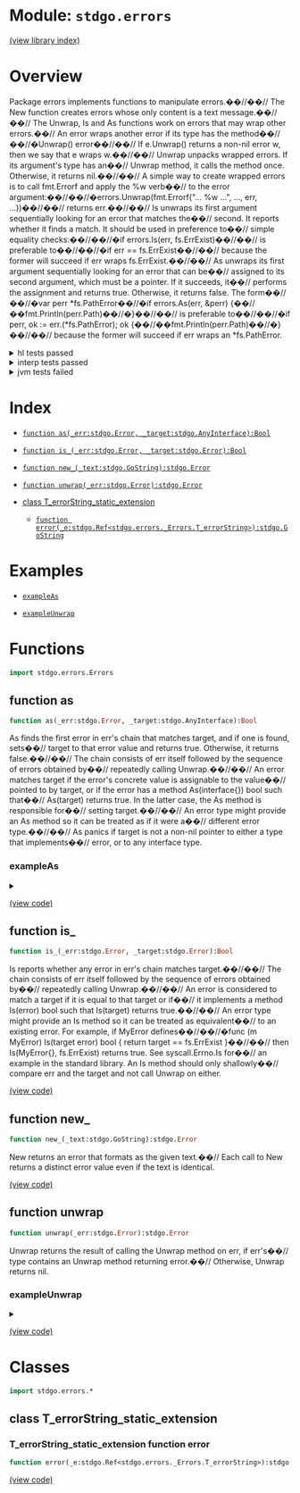 # Module: `stdgo.errors`

[(view library index)](../stdgo.md)


# Overview


Package errors implements functions to manipulate errors.��//��// The New function creates errors whose only content is a text message.��//��// The Unwrap, Is and As functions work on errors that may wrap other errors.��// An error wraps another error if its type has the method��//��//�Unwrap\(\) error��//��// If e.Unwrap\(\) returns a non\-nil error w, then we say that e wraps w.��//��// Unwrap unpacks wrapped errors. If its argument's type has an��// Unwrap method, it calls the method once. Otherwise, it returns nil.��//��// A simple way to create wrapped errors is to call fmt.Errorf and apply the %w verb��// to the error argument:��//��//�errors.Unwrap\(fmt.Errorf\("... %w ...", ..., err, ...\)\)��//��// returns err.��//��// Is unwraps its first argument sequentially looking for an error that matches the��// second. It reports whether it finds a match. It should be used in preference to��// simple equality checks:��//��//�if errors.Is\(err, fs.ErrExist\)��//��// is preferable to��//��//�if err == fs.ErrExist��//��// because the former will succeed if err wraps fs.ErrExist.��//��// As unwraps its first argument sequentially looking for an error that can be��// assigned to its second argument, which must be a pointer. If it succeeds, it��// performs the assignment and returns true. Otherwise, it returns false. The form��//��//�var perr \*fs.PathError��//�if errors.As\(err, &perr\) \{��//��fmt.Println\(perr.Path\)��//�\}��//��// is preferable to��//��//�if perr, ok := err.\(\*fs.PathError\); ok \{��//��fmt.Println\(perr.Path\)��//�\}��//��// because the former will succeed if err wraps an \*fs.PathError. 


<details><summary>hl tests passed</summary>
<p>

```
=== RUN   TestNewEqual
--- PASS: TestNewEqual (0.000106096267700195)
=== RUN   TestErrorMethod
--- PASS: TestErrorMethod (1.81198120117188e-05)
=== RUN   TestIs
--- PASS: TestIs (0.000599861145019531)
=== RUN   TestAs
--- PASS: TestAs (0.000550985336303711)
=== RUN   TestAsValidation
--- PASS: TestAsValidation (9.08374786376953e-05)
=== RUN   TestUnwrap
--- PASS: TestUnwrap (0.000169992446899414)
```
</p>
</details>

<details><summary>interp tests passed</summary>
<p>

```
=== RUN   TestNewEqual
--- PASS: TestNewEqual (0.000138998031616210938)
=== RUN   TestErrorMethod
--- PASS: TestErrorMethod (2.09808349609375e-05)
=== RUN   TestIs
--- PASS: TestIs (0.00024509429931640625)
=== RUN   TestAs
--- PASS: TestAs (0.000942945480346679688)
=== RUN   TestAsValidation
--- PASS: TestAsValidation (8.70227813720703125e-05)
=== RUN   TestUnwrap
--- PASS: TestUnwrap (0.000261783599853515625)
```
</p>
</details>

<details><summary>jvm tests failed</summary>
<p>

```
IO.Overflow("write_ui16")
```
</p>
</details>


# Index


- [`function as(_err:stdgo.Error, _target:stdgo.AnyInterface):Bool`](<#function-as>)

- [`function is_(_err:stdgo.Error, _target:stdgo.Error):Bool`](<#function-is_>)

- [`function new_(_text:stdgo.GoString):stdgo.Error`](<#function-new_>)

- [`function unwrap(_err:stdgo.Error):stdgo.Error`](<#function-unwrap>)

- [class T\_errorString\_static\_extension](<#class-t_errorstring_static_extension>)

  - [`function error(_e:stdgo.Ref<stdgo.errors._Errors.T_errorString>):stdgo.GoString`](<#t_errorstring_static_extension-function-error>)

# Examples


- [`exampleAs`](<#exampleas>)

- [`exampleUnwrap`](<#exampleunwrap>)

# Functions


```haxe
import stdgo.errors.Errors
```


## function as


```haxe
function as(_err:stdgo.Error, _target:stdgo.AnyInterface):Bool
```


As finds the first error in err's chain that matches target, and if one is found, sets��// target to that error value and returns true. Otherwise, it returns false.��//��// The chain consists of err itself followed by the sequence of errors obtained by��// repeatedly calling Unwrap.��//��// An error matches target if the error's concrete value is assignable to the value��// pointed to by target, or if the error has a method As\(interface\{\}\) bool such that��// As\(target\) returns true. In the latter case, the As method is responsible for��// setting target.��//��// An error type might provide an As method so it can be treated as if it were a��// different error type.��//��// As panics if target is not a non\-nil pointer to either a type that implements��// error, or to any interface type. 


### exampleAs


<details><summary></summary>
<p>


```haxe
function exampleAs():Void {
	{
		var __tmp__ = stdgo.os.Os.open(Go.str("non-existing")),
			_0:Ref<stdgo.os.Os.File> = __tmp__._0,
			_err:Error = __tmp__._1;
		if (_err != null) {
			var _pathError:Ref<stdgo.io.fs.Fs.PathError> = (null : Ref<stdgo.io.fs.Fs.PathError>);
			if (stdgo.errors.Errors.as(_err, Go.toInterface((_pathError : Ref<Ref<stdgo.io.fs.Fs.PathError>>)))) {
				stdgo.fmt.Fmt.println(Go.str("Failed at path:"), _pathError.path);
			} else {
				stdgo.fmt.Fmt.println(_err);
			};
		};
	};
}
```


</p>
</details>


[\(view code\)](<./Errors.hx#L185>)


## function is\_


```haxe
function is_(_err:stdgo.Error, _target:stdgo.Error):Bool
```


Is reports whether any error in err's chain matches target.��//��// The chain consists of err itself followed by the sequence of errors obtained by��// repeatedly calling Unwrap.��//��// An error is considered to match a target if it is equal to that target or if��// it implements a method Is\(error\) bool such that Is\(target\) returns true.��//��// An error type might provide an Is method so it can be treated as equivalent��// to an existing error. For example, if MyError defines��//��//�func \(m MyError\) Is\(target error\) bool \{ return target == fs.ErrExist \}��//��// then Is\(MyError\{\}, fs.ErrExist\) returns true. See syscall.Errno.Is for��// an example in the standard library. An Is method should only shallowly��// compare err and the target and not call Unwrap on either. 


[\(view code\)](<./Errors.hx#L139>)


## function new\_


```haxe
function new_(_text:stdgo.GoString):stdgo.Error
```


New returns an error that formats as the given text.��// Each call to New returns a distinct error value even if the text is identical. 


[\(view code\)](<./Errors.hx#L100>)


## function unwrap


```haxe
function unwrap(_err:stdgo.Error):stdgo.Error
```


Unwrap returns the result of calling the Unwrap method on err, if err's��// type contains an Unwrap method returning error.��// Otherwise, Unwrap returns nil. 


### exampleUnwrap


<details><summary></summary>
<p>


```haxe
function exampleUnwrap():Void {
	var _err1:Error = stdgo.errors.Errors.new_(Go.str("error1"));
	var _err2:Error = stdgo.fmt.Fmt.errorf(Go.str("error2: [%w]"), Go.toInterface(_err1));
	stdgo.fmt.Fmt.println(_err2);
	stdgo.fmt.Fmt.println(stdgo.errors.Errors.unwrap(_err2));
}
```


</p>
</details>


[\(view code\)](<./Errors.hx#L109>)


# Classes


```haxe
import stdgo.errors.*
```


## class T\_errorString\_static\_extension


 


### T\_errorString\_static\_extension function error


```haxe
function error(_e:stdgo.Ref<stdgo.errors._Errors.T_errorString>):stdgo.GoString
```


 


[\(view code\)](<./Errors.hx#L242>)


